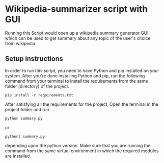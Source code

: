 # Wikipedia-summarizer script with GUI
Running this Script would open up a wikipedia summary generator GUI which can be used to get summary about any topic of the user's choice from wikipedia 

## Setup instructions
In order to run this script, you need to have Python and pip installed on your system. After you're done installing Python and pip, run the following command from your terminal to install the requirements from the same folder (directory) of the project.
```
pip install -r requirements.txt
```

After satisfying all the requirements for the project, Open the terminal in the project folder and run
```
python summary.py
```
or
```
python3 summary.py
```
depending upon the python version. Make sure that you are running the command from the same virtual environment in which the required modules are installed.


